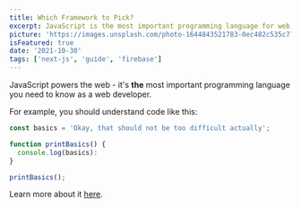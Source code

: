 ```yaml
---
title: Which Framework to Pick?
excerpt: JavaScript is the most important programming language for web development. You probably don't know it well enough!
picture: 'https://images.unsplash.com/photo-1644843521783-0ec482c535c7?crop=entropy&cs=tinysrgb&fit=max&fm=jpg&ixid=MnwxfDB8MXxyYW5kb218MHx8fHx8fHx8MTY0NTY0Njc4NQ&ixlib=rb-1.2.1&q=80&w=1080'
isFeatured: true
date: '2021-10-30'
tags: ['next-js', 'guide', 'firebase']
---
```


JavaScript powers the web - it's **the** most important programming language you need to know as a web developer.

For example, you should understand code like this:

```js
const basics = 'Okay, that should not be too difficult actually';

function printBasics() {
  console.log(basics):
}

printBasics();
```

Learn more about it [here](https://academind.com).
